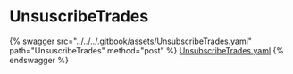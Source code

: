 # UnsuscribeTrades

{% swagger src="../../../.gitbook/assets/UnsubscribeTrades.yaml" path="UnsuscribeTrades" method="post" %}
[UnsubscribeTrades.yaml](../../../.gitbook/assets/UnsubscribeTrades.yaml)
{% endswagger %}
